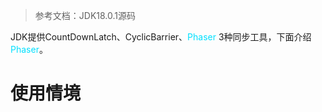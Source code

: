 
>参考文档：JDK18.0.1源码

JDK提供CountDownLatch、CyclicBarrier、<span style="color:#00E0FF">Phaser</span> 3种同步工具，下面介绍<span style="color:#00E0FF">Phaser</span>。



# 使用情境

